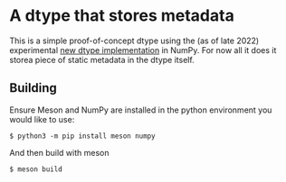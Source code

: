 # A dtype that stores metadata

This is a simple proof-of-concept dtype using the (as of late 2022) experimental
[new dtype
implementation](https://numpy.org/neps/nep-0041-improved-dtype-support.html) in
NumPy. For now all it does it storea piece of static metadata in the dtype
itself.

## Building

Ensure Meson and NumPy are installed in the python environment you would like to use:

```
$ python3 -m pip install meson numpy
```

And then build with meson

```
$ meson build
```

